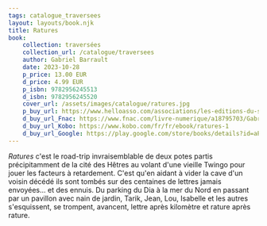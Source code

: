 ```yaml
---
tags: catalogue_traversees
layout: layouts/book.njk
title: Ratures
book:
    collection: traversées
    collection_url: /catalogue/traversees
    author: Gabriel Barrault
    date: 2023-10-28
    p_price: 13.00 EUR
    d_price: 4.99 EUR
    p_isbn: 9782956245513
    d_isbn: 9782956245520
    cover_url: /assets/images/catalogue/ratures.jpg
    p_buy_url: https://www.helloasso.com/associations/les-editions-du-samedi/boutiques/test
    d_buy_url_Fnac: https://www.fnac.com/livre-numerique/a18795703/Gabriel-Barrault-Ratures
    d_buy_url_Kobo: https://www.kobo.com/fr/fr/ebook/ratures-1
    d_buy_url_Google: https://play.google.com/store/books/details?id=aPbJEAAAQBAJ
---
```


*Ratures* c'est le road-trip invraisemblable de deux potes partis précipitamment de la cité des Hêtres au volant d'une vieille Twingo pour jouer les facteurs à retardement. C'est qu'en aidant à vider la cave d'un voisin décédé ils sont tombés sur des centaines de lettres jamais envoyées... et des ennuis.
Du parking du Dia à la mer du Nord en passant par un pavillon avec nain de jardin, Tarik, Jean, Lou, Isabelle et les autres s'esquissent, se trompent, avancent, lettre après kilomètre et rature après rature.
